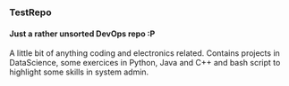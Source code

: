 ### TestRepo
#### Just a rather unsorted DevOps repo :P
A little bit of anything coding and electronics related. Contains projects in DataScience, some exercices in Python, Java and C++ and bash script to highlight some skills in system admin.
